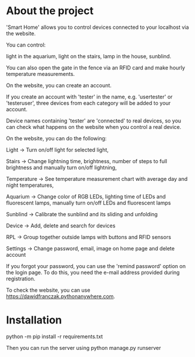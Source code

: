 # About the project
'Smart Home' allows you to control devices connected to your localhost via the website.

You can control:

light in the aquarium,
light on the stairs,
lamp in the house,
sunblind.

You can also open the gate in the fence via an RFID card and make hourly temperature measurements.

On the website, you can create an account.

If you create an account with 'tester' in the name, e.g. 'usertester' or 'testeruser', three devices from each category will be added to your account.

Device names containing 'tester' are 'connected' to real devices, so you can check what happens on the website when you control a real device.

On the website, you can do the following:

Light -> Turn on/off light for selected light,

Stairs -> Change lightning time, brightness, number of steps to full brightness and manually turn on/off lightning,

Temperature -> See temperature measurement chart with average day and night temperatures,

Aquarium -> Change color of RGB LEDs, lighting time of LEDs and fluorescent lamps, manually turn on/off LEDs and fluorescent lamps

Sunblind -> Calibrate the sunblind and its sliding and unfolding

Device -> Add, delete and search for devices

RPL -> Group together outside lamps with buttons and RFID sensors

Settings -> Change password, email, image on home page and delete account

If you forgot your password, you can use the 'remind password' option on the login page. To do this, you need the e-mail address provided during registration.

To check the website, you can use https://dawidfranczak.pythonanywhere.com.

# Installation

python -m pip install -r requirements.txt

Then you can run the server using python manage.py runserver

